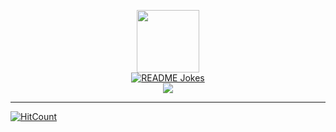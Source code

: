 <p align="center">
  <img src="https://user-images.githubusercontent.com/3072734/89418764-743f4f00-d76b-11ea-981d-ce5792a3ca41.gif" width=100>
  <br>
  <a href="https://readme-jokes.vercel.app"><img align="center" src="https://readme-jokes.vercel.app/api" alt="README Jokes"></a>
  <br>
  <img align="center" src="https://github-readme-stats.vercel.app/api?username=shinyay&&show_icons=true&title_color=ffc857&icon_color=8ac926&text_color=daf7dc&bg_color=151515">
</p>

---

[![HitCount](http://hits.dwyl.com/shinyay/shinyay.svg)](http://hits.dwyl.com/shinyay/shinyay)

